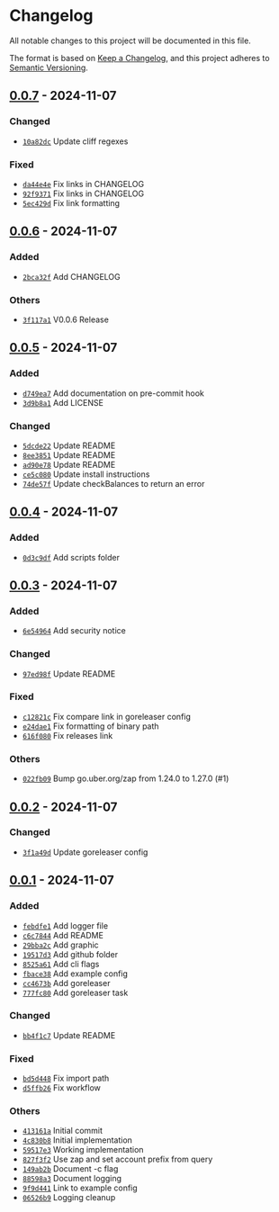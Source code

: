 # Changelog

All notable changes to this project will be documented in this file.

The format is based on [Keep a Changelog](https://keepachangelog.com/en/1.0.0/),
and this project adheres to [Semantic Versioning](https://semver.org/spec/v2.0.0.html).

## [0.0.7] - 2024-11-07

### Changed

- [`10a82dc`](https://github.com/shapeshed/gasstation/commit/10a82dcd3a87f8e6275f2e91b2eefc153c99d48d) Update cliff regexes

### Fixed

- [`da44e4e`](https://github.com/shapeshed/gasstation/commit/da44e4e3c17318448582903f180dd673651aeed2) Fix links in CHANGELOG
- [`92f9371`](https://github.com/shapeshed/gasstation/commit/92f9371edf77a8b9217111b3b199d291ccc713b2) Fix links in CHANGELOG
- [`5ec429d`](https://github.com/shapeshed/gasstation/commit/5ec429d2e682d9797dd13a65ad2897bc6cdae17d) Fix link formatting

## [0.0.6] - 2024-11-07

### Added

- [`2bca32f`](https://github.com/shapeshed/gasstation/commit/2bca32fb3f6d5403ba9ee596618e33a6ad6ea273) Add CHANGELOG

### Others

- [`3f117a1`](https://github.com/shapeshed/gasstation/commit/3f117a194774093c27ba721e9366dd1bddc14cfd) V0.0.6 Release

## [0.0.5] - 2024-11-07

### Added

- [`d749ea7`](https://github.com/shapeshed/gasstation/commit/d749ea7ed9dfd9416889d02d42f9518734dbd1dd) Add documentation on pre-commit hook
- [`3d9b8a1`](https://github.com/shapeshed/gasstation/commit/3d9b8a1746d5e350c95363f11b343d461c00c231) Add LICENSE

### Changed

- [`5dcde22`](https://github.com/shapeshed/gasstation/commit/5dcde22cfccfdd8d0e24f0f4c73c05b35293a3d5) Update README
- [`8ee3851`](https://github.com/shapeshed/gasstation/commit/8ee38517dc8f2564d70db755585336c13154f42f) Update README
- [`ad90e78`](https://github.com/shapeshed/gasstation/commit/ad90e78954172ca00def2a476b1add466613b5a2) Update README
- [`ce5c080`](https://github.com/shapeshed/gasstation/commit/ce5c0807a45669a99e4ae5259d51a0b7570f503f) Update install instructions
- [`74de57f`](https://github.com/shapeshed/gasstation/commit/74de57fe56d25512f9af1cece91a9826ca632b91) Update checkBalances to return an error

## [0.0.4] - 2024-11-07

### Added

- [`0d3c9df`](https://github.com/shapeshed/gasstation/commit/0d3c9df456aa022b52bae7c93b47e1555301df08) Add scripts folder

## [0.0.3] - 2024-11-07

### Added

- [`6e54964`](https://github.com/shapeshed/gasstation/commit/6e54964805a0baaf20d2748ea9a62e197c809e95) Add security notice

### Changed

- [`97ed98f`](https://github.com/shapeshed/gasstation/commit/97ed98f26ebaa93192f0fe082503a803e049b511) Update README

### Fixed

- [`c12821c`](https://github.com/shapeshed/gasstation/commit/c12821cba758f754e55a2666e871d6fe6328bace) Fix compare link in goreleaser config
- [`e24dae1`](https://github.com/shapeshed/gasstation/commit/e24dae1925e7a211d481a91d85b9a248d38d48fb) Fix formatting of binary path
- [`616f080`](https://github.com/shapeshed/gasstation/commit/616f080610d078b5bd7191c08e6831752eb4db4f) Fix releases link

### Others

- [`022fb09`](https://github.com/shapeshed/gasstation/commit/022fb093d47b838a28acde7814af7a584fd89f3b) Bump go.uber.org/zap from 1.24.0 to 1.27.0 (#1)

## [0.0.2] - 2024-11-07

### Changed

- [`3f1a49d`](https://github.com/shapeshed/gasstation/commit/3f1a49d5fff26fac81c8ffedfed60ce884d5f192) Update goreleaser config

## [0.0.1] - 2024-11-07

### Added

- [`febdfe1`](https://github.com/shapeshed/gasstation/commit/febdfe10a4b8adb5e295c51e35b118ba8a8ee16e) Add logger file
- [`c6c7844`](https://github.com/shapeshed/gasstation/commit/c6c78446cf71846ca88ccde2d707831322977329) Add README
- [`29bba2c`](https://github.com/shapeshed/gasstation/commit/29bba2c687de81d591436f1bb63b2394447c9595) Add graphic
- [`19517d3`](https://github.com/shapeshed/gasstation/commit/19517d3e4298efae7a37e8374556cbfe31413e4b) Add github folder
- [`8525a61`](https://github.com/shapeshed/gasstation/commit/8525a61106e3ab2162d6d8dae770578ee7e03e57) Add cli flags
- [`fbace38`](https://github.com/shapeshed/gasstation/commit/fbace38f423faeebef0772cc1a5c08d40f63c903) Add example config
- [`cc4673b`](https://github.com/shapeshed/gasstation/commit/cc4673b777799b409949397a83da628d6286edd0) Add goreleaser
- [`777fc80`](https://github.com/shapeshed/gasstation/commit/777fc80ce2010c5ae7e98d5c9f2c0e56b0807eec) Add goreleaser task

### Changed

- [`bb4f1c7`](https://github.com/shapeshed/gasstation/commit/bb4f1c7ede302838408656b52baf93049bc6b529) Update README

### Fixed

- [`bd5d448`](https://github.com/shapeshed/gasstation/commit/bd5d44874739babae2a443da3490ba7bec1ae7da) Fix import path
- [`d5ffb26`](https://github.com/shapeshed/gasstation/commit/d5ffb2691f4837672911e4c74c945616d8e038eb) Fix workflow

### Others

- [`413161a`](https://github.com/shapeshed/gasstation/commit/413161adcfaf1c0aa6cd99fd738273c61502bfc7) Initial commit
- [`4c830b8`](https://github.com/shapeshed/gasstation/commit/4c830b8ad0f0776370761c6f88f9e9c821dbb6b3) Initial implementation
- [`59517e3`](https://github.com/shapeshed/gasstation/commit/59517e3dd6d82ec193f5208f968f7b2a44e75cbd) Working implementation
- [`827f3f2`](https://github.com/shapeshed/gasstation/commit/827f3f261fa9469fe0e38a4ef4c275806340afba) Use zap and set account prefix from query
- [`149ab2b`](https://github.com/shapeshed/gasstation/commit/149ab2b4cb3655530c627f96bd4da5855bf275c0) Document -c flag
- [`88598a3`](https://github.com/shapeshed/gasstation/commit/88598a3e42540f2009a80c618357c40e3270ca50) Document logging
- [`9f9d441`](https://github.com/shapeshed/gasstation/commit/9f9d4414e82074ade457e6120552f00ce0efe365) Link to example config
- [`06526b9`](https://github.com/shapeshed/gasstation/commit/06526b979fda60066b3ddb426b43d8900f67a073) Logging cleanup

[0.0.7]: https://github.com/shapeshed/gasstation/compare/v0.0.6..v0.0.7
[0.0.6]: https://github.com/shapeshed/gasstation/compare/v0.0.5..v0.0.6
[0.0.5]: https://github.com/shapeshed/gasstation/compare/v0.0.4..v0.0.5
[0.0.4]: https://github.com/shapeshed/gasstation/compare/v0.0.3..v0.0.4
[0.0.3]: https://github.com/shapeshed/gasstation/compare/v0.0.2..v0.0.3
[0.0.2]: https://github.com/shapeshed/gasstation/compare/v0.0.1..v0.0.2
[0.0.1]: https://github.com/shapeshed/gasstation/releases/tag/v0.0.1

